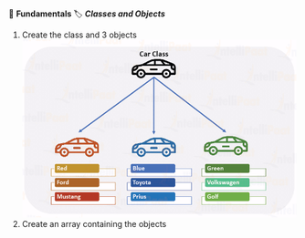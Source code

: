 :beginner: **Fundamentals** 
:label: ***Classes and Objects***  

 
1. Create the class and 3 objects
![Class-Object](img/cls-obj.webp)  
2. Create an array containing the objects
